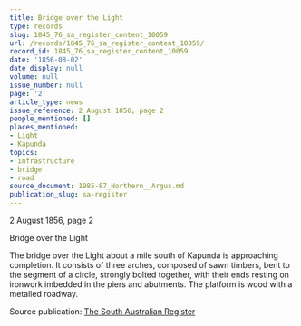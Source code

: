 ```yaml
---
title: Bridge over the Light
type: records
slug: 1845_76_sa_register_content_10059
url: /records/1845_76_sa_register_content_10059/
record_id: 1845_76_sa_register_content_10059
date: '1856-08-02'
date_display: null
volume: null
issue_number: null
page: '2'
article_type: news
issue_reference: 2 August 1856, page 2
people_mentioned: []
places_mentioned:
- Light
- Kapunda
topics:
- infrastructure
- bridge
- road
source_document: 1985-87_Northern__Argus.md
publication_slug: sa-register
---
```


2 August 1856, page 2

Bridge over the Light

The bridge over the Light about a mile south of Kapunda is approaching completion.  It consists of three arches, composed of sawn timbers, bent to the segment of a circle, strongly bolted together, with their ends resting on ironwork imbedded in the piers and abutments.  The platform is wood with a metalled roadway.

Source publication: [The South Australian Register](/publications/sa-register/)
